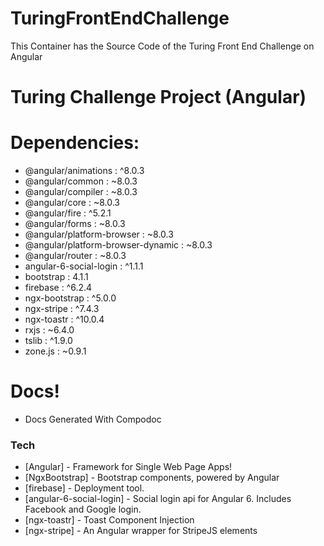 # TuringFrontEndChallenge
This Container has the Source Code of the Turing  Front End Challenge on Angular

# Turing Challenge Project (Angular)


# Dependencies:

-    @angular/animations : ^8.0.3
-    @angular/common : ~8.0.3
-    @angular/compiler : ~8.0.3
-    @angular/core : ~8.0.3
-    @angular/fire : ^5.2.1
-    @angular/forms : ~8.0.3
-    @angular/platform-browser : ~8.0.3
-    @angular/platform-browser-dynamic : ~8.0.3
-    @angular/router : ~8.0.3
-    angular-6-social-login : ^1.1.1
-    bootstrap : 4.1.1
-    firebase : ^6.2.4
-    ngx-bootstrap : ^5.0.0
-    ngx-stripe : ^7.4.3
-    ngx-toastr : ^10.0.4
-    rxjs : ~6.4.0
-    tslib : ^1.9.0
-    zone.js : ~0.9.1

# Docs!

  - Docs Generated With Compodoc 
  


### Tech

* [Angular] - Framework for Single Web Page Apps!
* [NgxBootstrap] - Bootstrap components, powered by Angular
* [firebase] - Deployment tool.
* [angular-6-social-login] - Social login api for Angular 6. Includes Facebook and Google login.
* [ngx-toastr] - Toast Component Injection
* [ngx-stripe] - An Angular wrapper for StripeJS elements 




